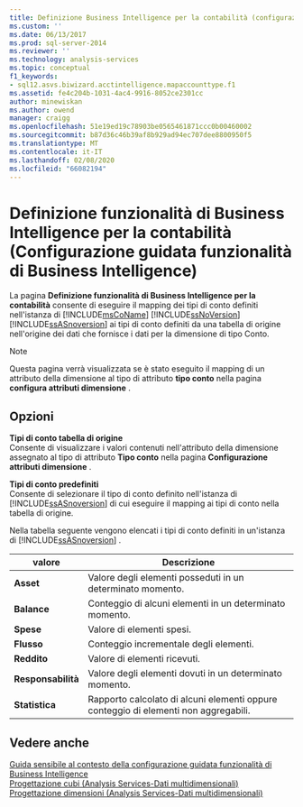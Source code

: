 ```yaml
---
title: Definizione Business Intelligence per la contabilità (configurazione guidata funzionalità di Business Intelligence) | Microsoft Docs
ms.custom: ''
ms.date: 06/13/2017
ms.prod: sql-server-2014
ms.reviewer: ''
ms.technology: analysis-services
ms.topic: conceptual
f1_keywords:
- sql12.asvs.biwizard.acctintelligence.mapaccounttype.f1
ms.assetid: fe4c204b-1031-4ac4-9916-8052ce2301cc
author: minewiskan
ms.author: owend
manager: craigg
ms.openlocfilehash: 51e19ed19c78903be0565461871ccc0b00460002
ms.sourcegitcommit: b87d36c46b39af8b929ad94ec707dee8800950f5
ms.translationtype: MT
ms.contentlocale: it-IT
ms.lasthandoff: 02/08/2020
ms.locfileid: "66082194"
---
```

# <a name="define-account-intelligence-business-intelligence-wizard"></a>Definizione funzionalità di Business Intelligence per la contabilità (Configurazione guidata funzionalità di Business Intelligence)
  La pagina **Definizione funzionalità di Business Intelligence per la contabilità** consente di eseguire il mapping dei tipi di conto definiti nell'istanza di [!INCLUDE[msCoName](../includes/msconame-md.md)] [!INCLUDE[ssNoVersion](../includes/ssnoversion-md.md)] [!INCLUDE[ssASnoversion](../includes/ssasnoversion-md.md)] ai tipi di conto definiti da una tabella di origine nell'origine dei dati che fornisce i dati per la dimensione di tipo Conto.  
  
> [!NOTE]  
>  Questa pagina verrà visualizzata se è stato eseguito il mapping di un attributo della dimensione al tipo di attributo **tipo conto** nella pagina **configura attributi dimensione** .  
  
## <a name="options"></a>Opzioni  
 **Tipi di conto tabella di origine**  
 Consente di visualizzare i valori contenuti nell'attributo della dimensione assegnato al tipo di attributo **Tipo conto** nella pagina **Configurazione attributi dimensione** .  
  
 **Tipi di conto predefiniti**  
 Consente di selezionare il tipo di conto definito nell'istanza di [!INCLUDE[ssASnoversion](../includes/ssasnoversion-md.md)] di cui eseguire il mapping ai tipi di conto nella tabella di origine.  
  
 Nella tabella seguente vengono elencati i tipi di conto definiti in un'istanza di [!INCLUDE[ssASnoversion](../includes/ssasnoversion-md.md)] .  
  
|valore|Descrizione|  
|-----------|-----------------|  
|**Asset**|Valore degli elementi posseduti in un determinato momento.|  
|**Balance**|Conteggio di alcuni elementi in un determinato momento.|  
|**Spese**|Valore di elementi spesi.|  
|**Flusso**|Conteggio incrementale degli elementi.|  
|**Reddito**|Valore di elementi ricevuti.|  
|**Responsabilità**|Valore degli elementi dovuti in un determinato momento.|  
|**Statistica**|Rapporto calcolato di alcuni elementi oppure conteggio di elementi non aggregabili.|  
  
## <a name="see-also"></a>Vedere anche  
 [Guida sensibile al contesto della configurazione guidata funzionalità di Business Intelligence](business-intelligence-wizard-f1-help.md)   
 [Progettazione cubi &#40;Analysis Services-Dati multidimensionali&#41;](cube-designer-analysis-services-multidimensional-data.md)   
 [Progettazione dimensioni &#40;Analysis Services-Dati multidimensionali&#41;](dimension-designer-analysis-services-multidimensional-data.md)  
  
  
